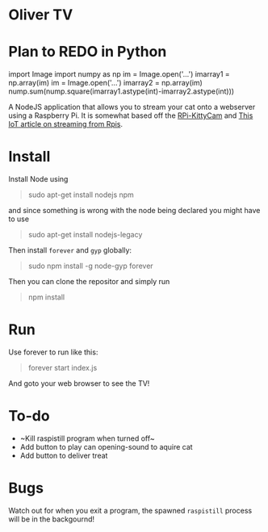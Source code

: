 # Oliver TV

# Plan to REDO in Python

import Image
import numpy as np
im = Image.open('...')
imarray1 = np.array(im)
im = Image.open('...')
imarray2 = np.array(im)
nump.sum(nump.square(imarray1.astype(int)-imarray2.astype(int)))


A NodeJS application that allows you to stream your cat onto a webserver using a Raspberry Pi. It is somewhat based off the [RPi-KittyCam](https://github.com/schollz/RPi-KittyCam) and [This IoT article on streaming from Rpis](http://thejackalofjavascript.com/rpi-live-streaming).

# Install

Install Node using

> sudo apt-get install nodejs npm

and since something is wrong with the node being declared you might have to use

> sudo apt-get install nodejs-legacy

Then install ``forever`` and ``gyp`` globally:

> sudo npm install -g node-gyp forever

Then you can clone the repositor and simply run

> npm install

# Run

Use forever to run like this:

> forever start index.js

And goto your web browser to see the TV!

# To-do

- ~Kill raspistill program when turned off~
- Add button to play can opening-sound to aquire cat
- Add button to deliver treat


# Bugs

Watch out for when you exit a program, the spawned ``raspistill`` process will be in the backgournd!
